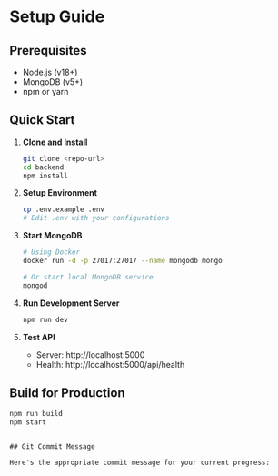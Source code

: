 # Setup Guide

## Prerequisites
- Node.js (v18+)
- MongoDB (v5+)
- npm or yarn

## Quick Start

1. **Clone and Install**
   ```bash
   git clone <repo-url>
   cd backend
   npm install
   ```

2. **Setup Environment**
   ```bash
   cp .env.example .env
   # Edit .env with your configurations
   ```

3. **Start MongoDB**
   ```bash
   # Using Docker
   docker run -d -p 27017:27017 --name mongodb mongo

   # Or start local MongoDB service
   mongod
   ```

4. **Run Development Server**
   ```bash
   npm run dev
   ```

5. **Test API**
   - Server: http://localhost:5000
   - Health: http://localhost:5000/api/health

## Build for Production
```bash
npm run build
npm start
```
```

## Git Commit Message

Here's the appropriate commit message for your current progress:

